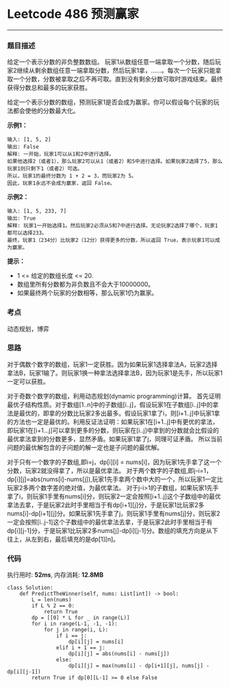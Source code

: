 # Leetcode 486 预测赢家
***
### 题目描述
给定一个表示分数的非负整数数组。 玩家1从数组任意一端拿取一个分数，随后玩家2继续从剩余数组任意一端拿取分数，然后玩家1拿，……。每次一个玩家只能拿取一个分数，分数被拿取之后不再可取。直到没有剩余分数可取时游戏结束。最终获得分数总和最多的玩家获胜。

给定一个表示分数的数组，预测玩家1是否会成为赢家。你可以假设每个玩家的玩法都会使他的分数最大化。

**示例1：**

	输入: [1, 5, 2]
	输出: False
	解释: 一开始，玩家1可以从1和2中进行选择。
	如果他选择2（或者1），那么玩家2可以从1（或者2）和5中进行选择。如果玩家2选择了5，那么玩家1则只剩下1（或者2）可选。
	所以，玩家1的最终分数为 1 + 2 = 3，而玩家2为 5。
	因此，玩家1永远不会成为赢家，返回 False。


**示例2：**

	输入: [1, 5, 233, 7]
	输出: True
	解释: 玩家1一开始选择1。然后玩家2必须从5和7中进行选择。无论玩家2选择了哪个，玩家1都可以选择233。
	最终，玩家1（234分）比玩家2（12分）获得更多的分数，所以返回 True，表示玩家1可以成为赢家。


**提示：**

* 1 <= 给定的数组长度 <= 20.
* 数组里所有分数都为非负数且不会大于10000000。
* 如果最终两个玩家的分数相等，那么玩家1仍为赢家。


### 考点

动态规划，博弈


### 思路

对于偶数个数字的数组，玩家1一定获胜。因为如果玩家1选择拿法A，玩家2选择拿法B，玩家1输了。则玩家1换一种拿法选择拿法B，因为玩家1是先手，所以玩家1一定可以获胜。

对于奇数个数字的数组，利用动态规划(dynamic programming)计算。 首先证明最优子结构性质。对于数组[1..n]中的子数组[i..j]，假设玩家1在子数组[i..j]中的拿法是最优的，即拿的分数比玩家2多出最多。假设玩家1拿了i，则[i+1..j]中玩家1拿的方法也一定是最优的。利用反证法证明：如果玩家1在[i+1..j]中有更优的拿法，即玩家1在[i+1...j]可以拿到更多的分数，则玩家在[i..j]中拿到的分数就会比假设的最优拿法拿到的分数更多，显然矛盾。如果玩家1拿了j，同理可证矛盾。 所以当前问题的最优解包含的子问题的解一定也是子问题的最优解。

对于只有一个数字的子数组,即i=j，dp[i][i] = nums[i]，因为玩家1先手拿了这一个分数，玩家2就没得拿了，所以是最优拿法。 对于两个数字的子数组,即j-i=1，dp[i][j]=abs(nums[i]-nums[j]),玩家1先手拿两个数中大的一个，所以玩家1一定比玩家2多两个数字差的绝对值，为最优拿法。 对于j-i>1的子数组，如果玩家1先手拿了i，则玩家1手里有nums[i]分，则玩家2一定会按照[i+1..j]这个子数组中的最优拿法去拿，于是玩家2此时手里相当于有dp[i+1][j]分，于是玩家1比玩家2多nums[i]-dp[i+1][j]分。如果玩家1先手拿了j，则玩家1手里有nums[j]分，则玩家2一定会按照[i..j-1]这个子数组中的最优拿法去拿，于是玩家2此时手里相当于有dp[i][j-1]分，于是玩家1比玩家2多nums[j]-dp[i][j-1]分。数组的填充方向是从下往上，从左到右，最后填充的是dp[1][n]。

### 代码
执行用时: **52ms**, 内存消耗: **12.8MB**

```
class Solution:
    def PredictTheWinner(self, nums: List[int]) -> bool:
        L = len(nums)
        if L % 2 == 0:
            return True
        dp = [[0] * L for _ in range(L)]
        for i in range(L-1, -1, -1):
            for j in range(i, L):
                if i == j:
                    dp[i][j] = nums[i]
                elif i + 1 == j:
                    dp[i][j] = abs(nums[i] - nums[j])
                else:    
                    dp[i][j] = max(nums[i] - dp[i+1][j], nums[j] - dp[i][j-1])
        return True if dp[0][L-1] >= 0 else False
```
